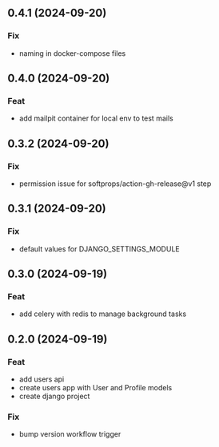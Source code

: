 ## 0.4.1 (2024-09-20)

### Fix

- naming in docker-compose files

## 0.4.0 (2024-09-20)

### Feat

- add mailpit container for local env to test mails

## 0.3.2 (2024-09-20)

### Fix

- permission issue for softprops/action-gh-release@v1 step

## 0.3.1 (2024-09-20)

### Fix

- default values for DJANGO_SETTINGS_MODULE

## 0.3.0 (2024-09-19)

### Feat

- add celery with redis to manage background tasks

## 0.2.0 (2024-09-19)

### Feat

- add users api
- create users app with User and Profile models
- create django project

### Fix

- bump version workflow trigger
